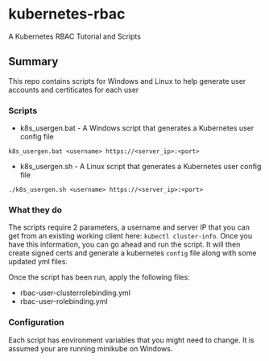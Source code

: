 # kubernetes-rbac
A Kubernetes RBAC Tutorial and Scripts

## Summary
This repo contains scripts for Windows and Linux to help generate user accounts and certiticates for each user

### Scripts
* k8s_usergen.bat -  A Windows script that generates a Kubernetes user config file
```
k8s_usergen.bat <username> https://<server_ip>:<port>
```
* k8s_usergen.sh - A Linux script that generates a Kubernetes user config file
```
./k8s_usergen.sh <username> https://<server_ip>:<port>
```

### What they do
The scripts require 2 parameters, a username and server IP that you can get from an existing working client here: `kubectl cluster-info`. 
Once you have this information, you can go ahead and run the script. It will then create signed certs and generate a kubernetes `config` file
along with some updated yml files. 

Once the script has been run, apply the following files:
* rbac-user-clusterrolebinding.yml
* rbac-user-rolebinding.yml


### Configuration
Each script has environment variables that you might need to change. It is assumed your are running minikube on Windows. 
